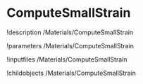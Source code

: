 <!-- MOOSE Documentation Stub: Remove this when content is added. -->

# ComputeSmallStrain
!description /Materials/ComputeSmallStrain

!parameters /Materials/ComputeSmallStrain

!inputfiles /Materials/ComputeSmallStrain

!childobjects /Materials/ComputeSmallStrain
